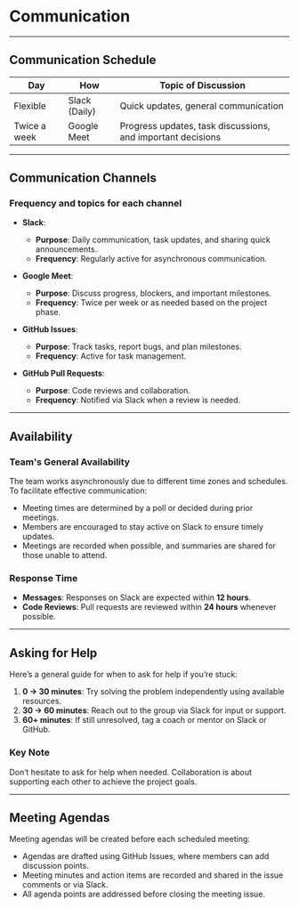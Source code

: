 <!--
    This template is for inspiration, feel free to change it however you like!

    Careful! be sure to protect your privacy when filling out this document
        everything you write here will be public
        so share only what you are comfortable sharing online
        you can share the rest in confidence with your group by another channel
-->

# Communication

---

## Communication Schedule

| **Day**       | **How**                        | **Topic of Discussion**             |
|---------------|--------------------------------|-------------------------------------|
| Flexible      | Slack (Daily)                 | Quick updates, general communication |
| Twice a week  | Google Meet                   | Progress updates, task discussions, and important decisions |

---

## Communication Channels

### Frequency and topics for each channel

- **Slack**:  
  - **Purpose**: Daily communication, task updates, and sharing quick announcements.
  - **Frequency**: Regularly active for asynchronous communication.

- **Google Meet**:  
  - **Purpose**: Discuss progress, blockers, and important milestones.
  - **Frequency**: Twice per week or as needed based on the project phase.

- **GitHub Issues**:  
  - **Purpose**: Track tasks, report bugs, and plan milestones.
  - **Frequency**: Active for task management.

- **GitHub Pull Requests**:  
  - **Purpose**: Code reviews and collaboration.
  - **Frequency**: Notified via Slack when a review is needed.

---

## Availability

### Team's General Availability

The team works asynchronously due to different time zones and schedules. To facilitate effective communication:

- Meeting times are determined by a poll or decided during prior meetings.
- Members are encouraged to stay active on Slack to ensure timely updates.
- Meetings are recorded when possible, and summaries are shared for those unable to attend.

### Response Time

- **Messages**: Responses on Slack are expected within **12 hours**.
- **Code Reviews**: Pull requests are reviewed within **24 hours** whenever possible.

---

## Asking for Help

Here’s a general guide for when to ask for help if you’re stuck:

1. **0 -> 30 minutes**: Try solving the problem independently using available resources.
2. **30 -> 60 minutes**: Reach out to the group via Slack for input or support.
3. **60+ minutes**: If still unresolved, tag a coach or mentor on Slack or GitHub.

### Key Note

Don’t hesitate to ask for help when needed. Collaboration is about supporting each other to achieve the project goals.

---

## Meeting Agendas

Meeting agendas will be created before each scheduled meeting:

- Agendas are drafted using GitHub Issues, where members can add discussion points.
- Meeting minutes and action items are recorded and shared in the issue comments or via Slack.
- All agenda points are addressed before closing the meeting issue.
